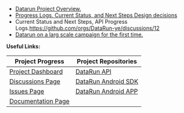 - [Datarun Project Overview.](https://github.com/orgs/DataRun-ye/discussions/9#discussion-7240188)
- [Progress Logs, Current Status, and Next Steps Design decisions](https://github.com/orgs/DataRun-ye/discussions/12)
- Current Status and Next Steps, API Progress Logs.https://github.com/orgs/DataRun-ye/discussions/12
- [Datarun on a larg scale campaign for the first time.](https://github.com/orgs/DataRun-ye/discussions/10#discussion-7240221)


**Useful Links:**

| **Project Progress** | **Project Repositories** |
| --- | --- |
| [Project Dashboard](https://github.com/orgs/DataRun-ye/projects/1/views/1?pane=info) | [DataRun API](https://github.com/DataRun-ye/data-run-api) |
| [Discussions Page](https://github.com/orgs/DataRun-ye/discussions) | [DataRun Android SDK](https://github.com/DataRun-ye/data-run-mobile-sdk)
| [Issues Page](https://github.com/DataRun-ye/.github/issues)  | [DataRun Android APP](https://github.com/DataRun-ye/data-run-mobile)    | [DataRun Documentation](https://masspro-nmcpye.github.io/data-run-docs/) |
| [Documentation Page](https://datarun-ye.github.io/data-run-docs/) |  |


